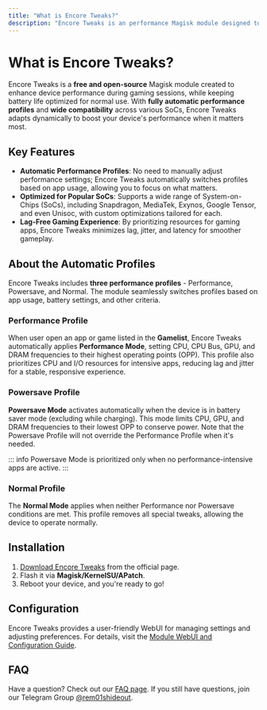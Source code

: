 ```yaml
---
title: "What is Encore Tweaks?"
description: "Encore Tweaks is an performance Magisk module designed to boost device performance for gaming while preserving battery life during regular use."
---
```


# What is Encore Tweaks?

Encore Tweaks is a **free and open-source** Magisk module created to enhance device performance during gaming sessions, while keeping battery life optimized for normal use. With **fully automatic performance profiles** and **wide compatibility** across various SoCs, Encore Tweaks adapts dynamically to boost your device's performance when it matters most.

## Key Features

- **Automatic Performance Profiles**: No need to manually adjust performance settings; Encore Tweaks automatically switches profiles based on app usage, allowing you to focus on what matters.
- **Optimized for Popular SoCs**: Supports a wide range of System-on-Chips (SoCs), including Snapdragon, MediaTek, Exynos, Google Tensor, and even Unisoc, with custom optimizations tailored for each.
- **Lag-Free Gaming Experience**: By prioritizing resources for gaming apps, Encore Tweaks minimizes lag, jitter, and latency for smoother gameplay.

## About the Automatic Profiles

Encore Tweaks includes **three performance profiles** - Performance, Powersave, and Normal. The module seamlessly switches profiles based on app usage, battery settings, and other criteria.

### Performance Profile
When user open an app or game listed in the **Gamelist**, Encore Tweaks automatically applies **Performance Mode**, setting CPU, CPU Bus, GPU, and DRAM frequencies to their highest operating points (OPP). This profile also prioritizes CPU and I/O resources for intensive apps, reducing lag and jitter for a stable, responsive experience.

### Powersave Profile
**Powersave Mode** activates automatically when the device is in battery saver mode (excluding while charging). This mode limits CPU, GPU, and DRAM frequencies to their lowest OPP to conserve power. Note that the Powersave Profile will not override the Performance Profile when it's needed.

::: info
Powersave Mode is prioritized only when no performance-intensive apps are active.
:::

### Normal Profile
The **Normal Mode** applies when neither Performance nor Powersave conditions are met. This profile removes all special tweaks, allowing the device to operate normally.

## Installation

1. [Download Encore Tweaks](/download) from the official page.
2. Flash it via **Magisk/KernelSU/APatch**.
3. Reboot your device, and you're ready to go!

## Configuration

Encore Tweaks provides a user-friendly WebUI for managing settings and adjusting preferences. For details, visit the [Module WebUI and Configuration Guide](/guide/webui-and-configuration).

## FAQ

Have a question? Check out our [FAQ page](/guide/faq). If you still have questions, join our Telegram Group [@rem01shideout](https://t.me/rem01shideout).
